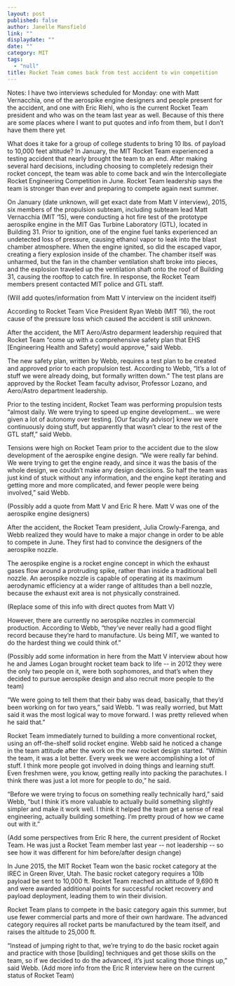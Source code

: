```yaml
---
layout: post
published: false
author: Janelle Mansfield
link: ""
displaydate: ""
date: ""
category: MIT
tags: 
  - "null"
title: Rocket Team comes back from test accident to win competition
---
```




Notes:
I have two interviews scheduled for Monday: one with Matt Vernacchia, one of the aerospike engine designers and people present for the accident, and one with Eric Riehl, who is the current Rocket Team president and who was on the team last year as well. Because of this there are some places where I want to put quotes and info from them, but I don’t have them there yet


 
What does it take for a group of college students to bring 10 lbs. of payload to 10,000 feet altitude? In January, the MIT Rocket Team experienced a testing accident that nearly brought the team to an end. After making several hard decisions, including choosing to completely redesign their rocket concept, the team was able to come back and win the Intercollegiate Rocket Engineering Competition in June. Rocket Team leadership says the team is stronger than ever and preparing to compete again next summer.

On January (date unknown, will get exact date from Matt V interview), 2015, six members of the propulsion subteam, including subteam lead Matt Vernacchia (MIT ‘15), were conducting a hot fire test of the prototype aerospike engine in the MIT Gas Turbine Laboratory (GTL), located in Building 31. Prior to ignition, one of the engine fuel tanks experienced an undetected loss of pressure, causing ethanol vapor to leak into the blast chamber atmosphere. When the engine ignited, so did the escaped vapor, creating a fiery explosion inside of the chamber. The chamber itself was unharmed, but the fan in the chamber ventilation shaft broke into pieces, and the explosion traveled up the ventilation shaft onto the roof of Building 31, causing the rooftop to catch fire. In response, the Rocket Team members present contacted MIT police and GTL staff. 

(Will add quotes/information from Matt V interview on the incident itself)

According to Rocket Team Vice President Ryan Webb (MIT ‘16), the root cause of the pressure loss which caused the accident is still unknown. 

After the accident, the MIT Aero/Astro deparment leadership required that Rocket Team “come up with a comprehensive safety plan that EHS [Engineering Health and Safety] would approve,” said Webb.

The new safety plan, written by Webb, requires a test plan to be created and approved prior to each propulsion test. According to Webb, “It’s a lot of stuff we were already doing, but formally written down.” The test plans are approved by the Rocket Team faculty advisor, Professor Lozano, and Aero/Astro department leadership.

Prior to the testing incident, Rocket Team was performing propulsion tests “almost daily. We were trying to speed up engine development… we were given a lot of autonomy over testing. [Our faculty advisor] knew we were continuously doing stuff, but apparently that wasn’t clear to the rest of the GTL staff,” said Webb. 

Tensions were high on Rocket Team prior to the accident due to the slow development of the aerospike engine design. “We were really far behind. We were trying to get the engine ready, and since it was the basis of the whole design, we couldn’t make any design decisions. So half the team was just kind of stuck without any information, and the engine kept iterating and getting more and more complicated, and fewer people were being involved,” said Webb. 

(Possibly add a quote from Matt V and Eric R here. Matt V was one of the aerospike engine designers)

After the accident, the Rocket Team president, Julia Crowly-Farenga, and Webb realized they would have to make a major change in order to be able to compete in June. They first had to convince the designers of the aerospike nozzle. 

The aerospike engine is a rocket engine concept in which the exhaust gases flow around a protruding spike, rather than inside a traditional bell nozzle. An aerospike nozzle is capable of operating at its maximum aerodynamic efficiency at a wider range of altitudes than a bell nozzle, because the exhaust exit area is not physically constrained. 

(Replace some of this info with direct quotes from Matt V)

 However, there are currently no aerospike nozzles in commercial production. According to Webb, “they’ve never really had a good flight record because they’re hard to manufacture. Us being MIT, we wanted to do the hardest thing we could think of.” 
 
(Possibly add some information in here from the Matt V interview about how he and James Logan brought rocket team back to life -- in 2012 they were the only two people on it, were both sophomores, and that’s when they decided to pursue aerospike design and also recruit more people to the team)

“We were going to tell them that their baby was dead, basically, that they’d been working on for two years,” said Webb. “I was really worried, but Matt said it was the most logical way to move forward. I was pretty relieved when he said that.” 

Rocket Team immediately turned to building a more conventional rocket, using an off-the-shelf solid rocket engine. 
Webb said he noticed a change in the team attitude after the work on the new rocket design started. “Within the team, it was a lot better. Every week we were accomplishing a lot of stuff. I think more people got involved in doing things and learning stuff. Even freshmen were, you know, getting really into packing the parachutes. I think there was just a lot more for people to do,” he said. 

“Before we were trying to focus on something really technically hard,” said Webb, “but I think it’s more valuable to actually build something slightly simpler and make it work well. I think it helped the team get a sense of real engineering, actually building something. I’m pretty proud of how we came out with it.” 

(Add some perspectives from Eric R here, the current president of Rocket Team. He was just a Rocket Team member last year -- not leadership -- so see how it was different for him before/after design change)

In June 2015, the MIT Rocket Team won the basic rocket category at the IREC in Green River, Utah. The basic rocket category requires a 10lb payload be sent to 10,000 ft. Rocket Team reached an altitude of 9,690 ft and were awarded additional points for successful rocket recovery and payload deployment, leading them to win their division. 

Rocket Team plans to compete in the basic category again this summer, but use fewer commercial parts and more of their own hardware. The advanced category requires all rocket parts be manufactured by the team itself, and raises the altitude to 25,000 ft. 

“Instead of jumping right to that, we’re trying to do the basic rocket again and practice with those [building] techniques and get those skills on the team, so if we decided to do the advanced, it’s just scaling those things up,” said Webb. 
(Add more info from the Eric R interview here on the current status of Rocket Team)
